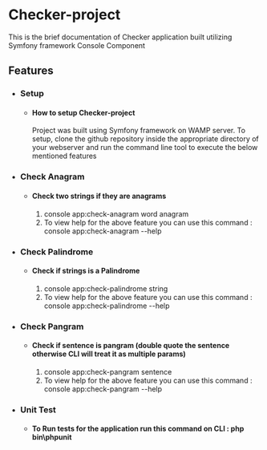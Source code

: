 # Checker-project
This is the brief documentation of Checker application built utilizing Symfony framework Console Component
## Features

-   ### Setup 
	
	- #### How to setup Checker-project
		
		Project was built using Symfony framework on WAMP server. To setup, clone the github repository inside the appropriate directory of your webserver
		and run the command line tool to execute the below mentioned features

-   ### Check Anagram

    -   #### Check two strings if they are anagrams

        1. console app:check-anagram word anagram
        2. To view help for the above feature you can use this command  : console app:check-anagram --help
        
-   ### Check Palindrome

    -   #### Check if strings is a Palindrome

        1. console app:check-palindrome string
        2. To view help for the above feature you can use this command  : console app:check-palindrome --help

-   ### Check Pangram

    -   #### Check if sentence is pangram (double quote the sentence otherwise CLI will treat it as multiple params)

        1. console app:check-pangram sentence 
        2. To view help for the above feature you can use this command  : console app:check-pangram --help	

-   ### Unit Test
    
	-  #### To Run tests for the application run this command on CLI : php bin\phpunit